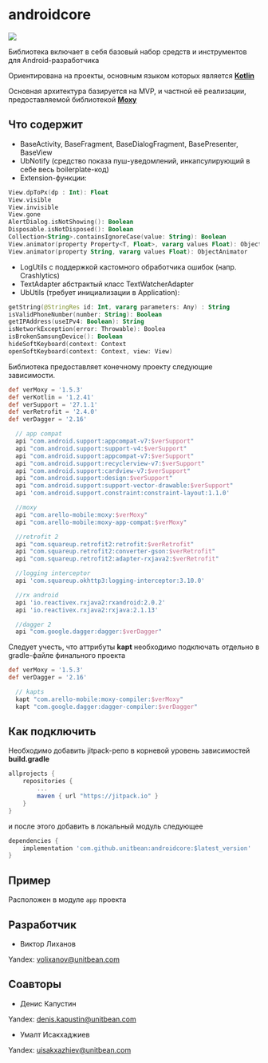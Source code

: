 # androidcore

[![](https://jitpack.io/v/unitbean/androidcore.svg)](https://jitpack.io/#unitbean/androidcore)

Библиотека включает в себя базовый набор средств и инструментов для Android-разработчика

Ориентирована на проекты, основным языком которых является [**Kotlin**](https://github.com/JetBrains/kotlin)

Основная архитектура базируется на MVP, и частной её реализации, предоставляемой библиотекой [**Moxy**](https://github.com/Arello-Mobile/Moxy)

## Что содержит

- BaseActivity, BaseFragment, BaseDialogFragment, BasePresenter, BaseView
- UbNotify (средство показа пуш-уведомлений, инкапсулирующий в себе весь boilerplate-код)
- Extension-функции: 
```kotlin
View.dpToPx(dp : Int): Float
View.visible
View.invisible
View.gone
AlertDialog.isNotShowing(): Boolean
Disposable.isNotDisposed(): Boolean
Collection<String>.containsIgnoreCase(value: String): Boolean
View.animator(property Property<T, Float>, vararg values Float): ObjectAnimator
View.animator(property String, vararg values Float): ObjectAnimator
```
- LogUtils с поддержкой кастомного обработчика ошибок (напр. Crashlytics)
- TextAdapter абстрактый класс TextWatcherAdapter
- UbUtils (требует инициализации в Application):
```kotlin
getString(@StringRes id: Int, vararg parameters: Any) : String
isValidPhoneNumber(number: String): Boolean
getIPAddress(useIPv4: Boolean): String
isNetworkException(error: Throwable): Boolea
isBrokenSamsungDevice(): Boolean
hideSoftKeyboard(context: Context
openSoftKeyboard(context: Context, view: View)
```

Библиотека предоставляет конечному проекту следующие зависимости.
```gradle
def verMoxy = '1.5.3'
def verKotlin = '1.2.41'
def verSupport = '27.1.1'
def verRetrofit = '2.4.0'
def verDagger = '2.16'

  // app compat
  api "com.android.support:appcompat-v7:$verSupport"
  api "com.android.support:support-v4:$verSupport"
  api "com.android.support:appcompat-v7:$verSupport"
  api "com.android.support:recyclerview-v7:$verSupport"
  api "com.android.support:cardview-v7:$verSupport"
  api "com.android.support:design:$verSupport"
  api "com.android.support:support-vector-drawable:$verSupport"
  api 'com.android.support.constraint:constraint-layout:1.1.0'

  //moxy
  api "com.arello-mobile:moxy:$verMoxy"
  api "com.arello-mobile:moxy-app-compat:$verMoxy"

  //retrofit 2
  api "com.squareup.retrofit2:retrofit:$verRetrofit"
  api "com.squareup.retrofit2:converter-gson:$verRetrofit"
  api "com.squareup.retrofit2:adapter-rxjava2:$verRetrofit"

  //logging interceptor
  api 'com.squareup.okhttp3:logging-interceptor:3.10.0'

  //rx android
  api 'io.reactivex.rxjava2:rxandroid:2.0.2'
  api 'io.reactivex.rxjava2:rxjava:2.1.13'

  //dagger 2
  api "com.google.dagger:dagger:$verDagger"
```

Следует учесть, что аттрибуты **kapt** необходимо подключать отдельно в gradle-файле финального проекта
```gradle
def verMoxy = '1.5.3'
def verDagger = '2.16'

  // kapts
  kapt "com.arello-mobile:moxy-compiler:$verMoxy"
  kapt "com.google.dagger:dagger-compiler:$verDagger"
```

## Как подключить

Необходимо добавить jitpack-репо в корневой уровень зависимостей __build.gradle__
```gradle
allprojects {
	repositories {
		...
		maven { url "https://jitpack.io" }
	}
}
```
и после этого добавить в локальный модуль следующее

```gradle
dependencies {
	implementation 'com.github.unitbean:androidcore:$latest_version'
}
```

## Пример

Расположен в модуле `app` проекта

## Разработчик 

* Виктор Лиханов

Yandex: [volixanov@unitbean.com](volixanov@unitbean.com)

## Соавторы

* Денис Капустин

Yandex: [denis.kapustin@unitbean.com](denis.kapustin@unitbean.com)



* Умалт Исакхаджиев

Yandex: [uisakxazhiev@unitbean.com](uisakxazhiev@unitbean.com)
